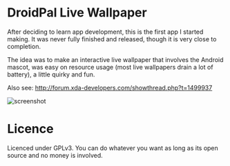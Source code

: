 DroidPal Live Wallpaper
========

After deciding to learn app development, this is the first app I started making.
It was never fully finished and released, though it is very close to completion.

The idea was to make an interactive live wallpaper that involves the Android mascot, was easy on resource usage (most live wallpapers drain a lot of battery), a little quirky and fun.

Also see: http://forum.xda-developers.com/showthread.php?t=1499937

![screenshot](https://img.xda-cdn.com/Q8NImuqG6_a7_1MVmGkBe5oBAsA=/http%3A%2F%2Ffiles.dev47apps.net%2Fdroidpal%2Fdroidpal.png "Screenshot")



Licence
========

Licenced under GPLv3.
You can do whatever you want as long as its open source and no money is involved.
